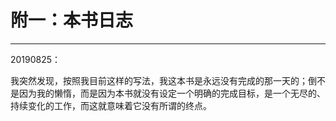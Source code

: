 # 附一：本书日志

---

20190825：

我突然发现，按照我目前这样的写法，我这本书是永远没有完成的那一天的；倒不是因为我的懒惰，而是因为本书就没有设定一个明确的完成目标，是一个无尽的、持续变化的工作，而这就意味着它没有所谓的终点。

